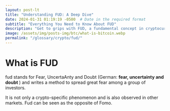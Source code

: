 ```yaml
---
layout: post-lt
title: "Understanding FUD: A Deep Dive"
date: 2024-01-31 01:19:19 -0500  # Date in the required format
subtitle: "Everything You Need to Know About FUD"
description: "Get to grips with FUD, a fundamental concept in cryptocurrency that shapes the way we understand digital transactions and security."
image: /assets/img/posts-img/btc/what-is-bitcoin.webp
permalink: "/glossary/crypto/fud/"
---
```

<h1>What is FUD</h1>
<p> fud stands for Fear, UncertaAnty and Doubt (German: <strong> fear, uncertainty and doubt </strong>) and writes a method to spread great fear among a group of investors. </p> <p> It is not only a crypto-specific phenomenon and is also observed in other markets. Fud can be seen as the opposite of Fomo. </p>
